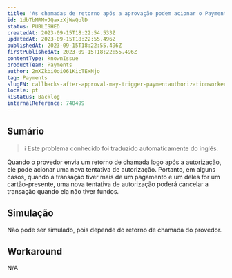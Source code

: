 ```yaml
---
title: 'As chamadas de retorno após a aprovação podem acionar o PaymentAuthorizationWorker para tentar novamente o pagamento, o que também pode negá-lo.'
id: 1dbTbMRMvJQaxzXjWwQplD
status: PUBLISHED
createdAt: 2023-09-15T18:22:54.533Z
updatedAt: 2023-09-15T18:22:55.496Z
publishedAt: 2023-09-15T18:22:55.496Z
firstPublishedAt: 2023-09-15T18:22:55.496Z
contentType: knownIssue
productTeam: Payments
author: 2mXZkbi0oi061KicTExNjo
tag: Payments
slugEN: callbacks-after-approval-may-trigger-paymentauthorizationworker-to-retry-payment-which-may-also-deny-it
locale: pt
kiStatus: Backlog
internalReference: 740499
---
```


## Sumário

>ℹ️ Este problema conhecido foi traduzido automaticamente do inglês.


Quando o provedor envia um retorno de chamada logo após a autorização, ele pode acionar uma nova tentativa de autorização. Portanto, em alguns casos, quando a transação tiver mais de um pagamento e um deles for um cartão-presente, uma nova tentativa de autorização poderá cancelar a transação quando ela não tiver fundos.

## Simulação


Não pode ser simulado, pois depende do retorno de chamada do provedor.



## Workaround


N/A




